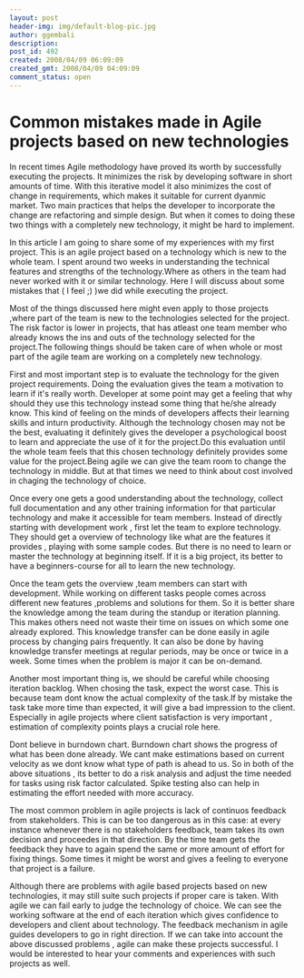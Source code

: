 ```yaml
---
layout: post
header-img: img/default-blog-pic.jpg
author: ggembali
description: 
post_id: 492
created: 2008/04/09 06:09:09
created_gmt: 2008/04/09 04:09:09
comment_status: open
---
```


# Common mistakes made in Agile projects based on new technologies

In recent times Agile methodology have proved its worth by successfully executing the projects. It minimizes the risk by developing software in short amounts of time. With this iterative model it also minimizes the cost of change in requirements, which makes it suitable for current dyanmic market. Two main practices that helps the developer to incorporate the change are refactoring and simple design. But when it comes to doing these two things with a completely new technology, it might be hard to implement. 

In this article I am going to share some of my experiences with my first project. This is an agile project based on a technology which is new to the whole team. I spent around two weeks in understanding the technical features and strengths of the technology.Where as others in the team had never worked with it or similar technology. Here I will discuss about some mistakes that ( I feel ;) )we did while executing the project. 

Most of the things discussed here might even apply to those projects ,where part of the team is new to the technologies selected for the project. The risk factor is lower in projects, that has atleast one team member who already knows the ins and outs of the technology selected for the project.The following things should be taken care of when whole or most part of the agile team are working on a completely new technology. 

First and most important step is to evaluate the technology for the given project requirements. Doing the evaluation gives the team a motivation to learn if it's really worth. Developer at some point may get a feeling that why should they use this technology instead some thing that he/she already know. This kind of feeling on the minds of developers affects their learning skills and inturn productivity. Although the technology chosen may not be the best, evaluating it definitely gives the developer a psychological boost to learn and appreciate the use of it for the project.Do this evaluation until the whole team feels that this chosen technology definitely provides some value for the project.Being agile we can give the team room to change the technology in middle. But at that times we need to think about cost involved in chaging the technology of choice. 

Once every one gets a good understanding about the technology, collect full documentation and any other training information for that particular technology and make it accessible for team members. Instead of directly starting with development work , first let the team to explore technology. They should get a overview of technology like what are the features it provides , playing with some sample codes. But there is no need to learn or master the technology at beginning itself. If it is a big project, its better to have a beginners-course for all to learn the new technology. 

Once the team gets the overview ,team members can start with development. While working on different tasks people comes across different new features ,problems and solutions for them. So it is better share the knowledge among the team during the standup or iteration planning. This makes others need not waste their time on issues on which some one already explored. This knowledge transfer can be done easily in agile process by changing pairs frequently. It can also be done by having knowledge transfer meetings at regular periods, may be once or twice in a week. Some times when the problem is major it can be on-demand. 

Another most important thing is, we should be careful while choosing iteration backlog. When chosing the task, expect the worst case. This is because team dont know the actual complexity of the task.If by mistake the task take more time than expected, it will give a bad impression to the client. Especially in agile projects where client satisfaction is very important , estimation of complexity points plays a crucial role here. 

Dont believe in burndown chart. Burndown chart shows the progress of what has been done already. We cant make estimations based on current velocity as we dont know what type of path is ahead to us. So in both of the above situations , its better to do a risk analysis and adjust the time needed for tasks using risk factor calculated. Spike testing also can help in estimating the effort needed with more accuracy. 

The most common problem in agile projects is lack of continuos feedback from stakeholders. This is can be too dangerous as in this case: at every instance whenever there is no stakeholders feedback, team takes its own decision and proceedes in that direction. By the time team gets the feedback they have to again spend the same or more amount of effort for fixing things. Some times it might be worst and gives a feeling to everyone that project is a failure. 

Although there are problems with agile based projects based on new technologies, it may still suite such projects if proper care is taken. With agile we can fail early to judge the technology of choice. We can see the working software at the end of each iteration which gives confidence to developers and client about technology. The feedback mechanism in agile guides developers to go in right direction. If we can take into account the above discussed problems , agile can make these projects successful. I would be interested to hear your comments and experiences with such projects as well.